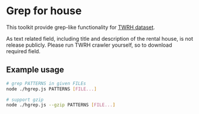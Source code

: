 # Grep for house

This toolkit provide grep-like functionality for [TWRH dataset](https://rentalhouse.g0v.ddio.io).

As text related field, including title and description of the rental house, is not release publicly.
Please run TWRH crawler yourself, so to download required field.

## Example usage

```bash
# grep PATTERNS in given FILEs
node ./hgrep.js PATTERNS [FILE...]
```

```bash
# support gzip
node ./hgrep.js --gzip PATTERNS [FILE...]
```
